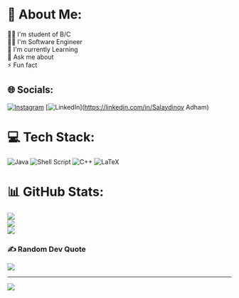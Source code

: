 # 💫 About Me:
🧑‍🎓  I'm student of B/C<br>👨‍💻  I'm Software Engineer <br>🌱  I'm currently Learning<br>💬  Ask me about<br>⚡️ Fun fact 


## 🌐 Socials:
[![Instagram](https://img.shields.io/badge/Instagram-%23E4405F.svg?logo=Instagram&logoColor=white)](https://instagram.com/adhambek_010) [![LinkedIn](https://img.shields.io/badge/LinkedIn-%230077B5.svg?logo=linkedin&logoColor=white)](https://linkedin.com/in/Salaydinov Adham) 

# 💻 Tech Stack:
![Java](https://img.shields.io/badge/java-%23ED8B00.svg?style=plastic&logo=java&logoColor=white) ![Shell Script](https://img.shields.io/badge/shell_script-%23121011.svg?style=plastic&logo=gnu-bash&logoColor=white) ![C++](https://img.shields.io/badge/c++-%2300599C.svg?style=plastic&logo=c%2B%2B&logoColor=white) ![LaTeX](https://img.shields.io/badge/latex-%23008080.svg?style=plastic&logo=latex&logoColor=white)
# 📊 GitHub Stats:
![](https://github-readme-stats.vercel.app/api?username=adkhambek010&theme=blueberry&hide_border=false&include_all_commits=false&count_private=false)<br/>
![](https://github-readme-streak-stats.herokuapp.com/?user=adkhambek010&theme=blueberry&hide_border=false)<br/>
![](https://github-readme-stats.vercel.app/api/top-langs/?username=adkhambek010&theme=blueberry&hide_border=false&include_all_commits=false&count_private=false&layout=compact)

### ✍️ Random Dev Quote
![](https://quotes-github-readme.vercel.app/api?type=horizontal&theme=radical)

---
[![](https://visitcount.itsvg.in/api?id=adkhambek010&icon=0&color=0)](https://visitcount.itsvg.in)

<!-- Proudly created with GPRM ( https://gprm.itsvg.in ) -->
